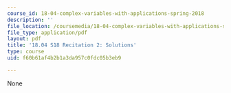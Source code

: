 ```yaml
---
course_id: 18-04-complex-variables-with-applications-spring-2018
description: ''
file_location: /coursemedia/18-04-complex-variables-with-applications-spring-2018/f60b61af4b2b1a3da957c0fdc05b3eb9_MIT18_04S18_Recit2-solutions.pdf
file_type: application/pdf
layout: pdf
title: '18.04 S18 Recitation 2: Solutions'
type: course
uid: f60b61af4b2b1a3da957c0fdc05b3eb9

---
```

None